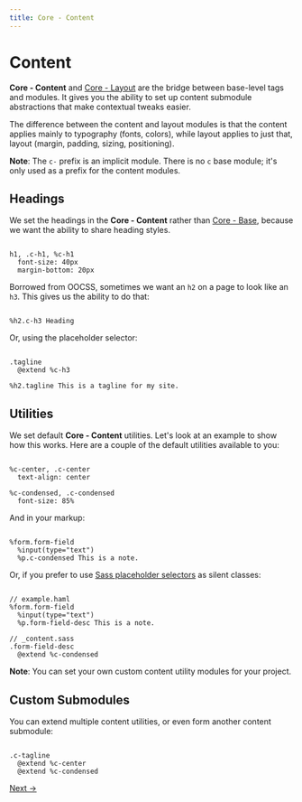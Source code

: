 ```yaml
---
title: Core - Content
---
```


# Content

**Core - Content** and [Core - Layout](/core/layout/) are the bridge between base-level tags and modules. It gives you the ability to set up content submodule abstractions that make contextual tweaks easier.

The difference between the content and layout modules is that the content applies mainly to typography (fonts, colors), while layout applies to just that, layout (margin, padding, sizing, positioning).

**Note**: The `c-` prefix is an implicit module. There is no `c` base module; it's only used as a prefix for the content modules.

## Headings

We set the headings in the **Core - Content** rather than [Core - Base](/core/base/), because we want the ability to share heading styles.

```

h1, .c-h1, %c-h1
  font-size: 40px
  margin-bottom: 20px
```

Borrowed from OOCSS, sometimes we want an `h2` on a page to look like an `h3`. This gives us the ability to do that:

```

%h2.c-h3 Heading
```

Or, using the placeholder selector:

```

.tagline
  @extend %c-h3

%h2.tagline This is a tagline for my site.
```

## Utilities

We set default **Core - Content** utilities. Let's look at an example to show how this works. Here are a couple of the default utilities available to you:

```

%c-center, .c-center
  text-align: center

%c-condensed, .c-condensed
  font-size: 85%
```

And in your markup:

```

%form.form-field
  %input(type="text")
  %p.c-condensed This is a note.
```

Or, if you prefer to use [Sass placeholder selectors](http://sass-lang.com/docs/yardoc/file.SASS_REFERENCE.html#placeholder_selectors_) as silent classes:

```

// example.haml
%form.form-field
  %input(type="text")
  %p.form-field-desc This is a note.

// _content.sass
.form-field-desc
  @extend %c-condensed
```

**Note**: You can set your own custom content utility modules for your project.

## Custom Submodules

You can extend multiple content utilities, or even form another content submodule:

```

.c-tagline
  @extend %c-center
  @extend %c-condensed
```

<a class="btn--b" href="/core/layout/">Next &rarr;</a>
